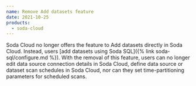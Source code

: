 ```yaml
---
name: Remove Add datasets feature
date: 2021-10-25
products:
  - soda-cloud
---
```


Soda Cloud no longer offers the feature to Add datasets directly in Soda Cloud. Instead, users [add datasets using Soda SQL]({% link soda-sql/configure.md %}). With the removal of this feature, users can no longer edit data source connection details in Soda Cloud, define data source or dataset scan schedules in Soda Cloud, nor can they set time-partitioning parameters for scheduled scans.
